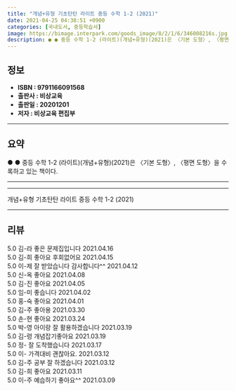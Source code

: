 ```yaml
---
title: "개념+유형 기초탄탄 라이트 중등 수학 1-2 (2021)"
date: 2021-04-25 04:38:51 +0900
categories: [국내도서, 중등학습서]
image: https://bimage.interpark.com/goods_image/8/2/1/6/346008216s.jpg
description: ● ● 중등 수학 1-2 (라이트)(개념+유형)(2021)은 〈기본 도형〉, 〈평면 도형〉을 수록하고 있는 책이다.
---
```


## **정보**

- **ISBN : 9791166091568**
- **출판사 : 비상교육**
- **출판일 : 20201201**
- **저자 : 비상교육 편집부**

------



## **요약**

●  ●  중등 수학 1-2 (라이트)(개념+유형)(2021)은 〈기본 도형〉, 〈평면 도형〉을 수록하고 있는 책이다.

------



------


개념+유형 기초탄탄 라이트 중등 수학 1-2 (2021) 

------


## **리뷰** 

5.0 김-라 좋은 문제집입니다  2021.04.16 <br/>5.0 김-희 좋아요
후회없어요 2021.04.15 <br/>5.0 이-제 잘 받았습니다 감사합니다^^ 2021.04.12 <br/>5.0 신-옥 좋아요 2021.04.08 <br/>5.0 김-진 좋아요 2021.04.05 <br/>5.0 임-미 좋습니다 2021.04.02 <br/>5.0 홍-숙 좋아요 2021.04.01 <br/>5.0 김-주 좋아용 2021.03.30 <br/>5.0 손-현 좋아요 2021.03.24 <br/>5.0 박-영 아이랑 잘 활용하겠습니다 2021.03.19 <br/>5.0 김-령 개념잡기좋아요 2021.03.19 <br/>5.0 정- 잘 도착했습니다 2021.03.17 <br/>5.0 이- 가격대비 괜찮아요. 2021.03.12 <br/>5.0 김-주 공부 잘 하겠습니다 2021.03.12 <br/>5.0 김-희 좋아요 2021.03.11 <br/>5.0 이-주 예습하기 좋아요^^ 2021.03.09 <br/>